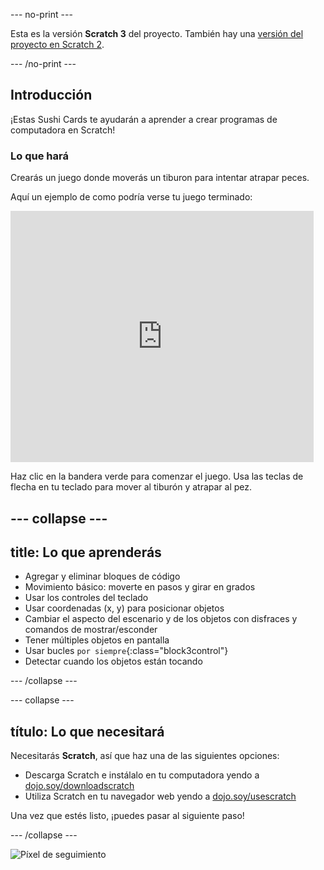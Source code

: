 --- no-print ---

Esta es la versión **Scratch 3** del proyecto. También hay una [versión del proyecto en Scratch 2](https://projects.raspberrypi.org/es-LA/projects/cd-beginner-scratch-sushi-scratch2).

--- /no-print ---

## Introducción

¡Estas Sushi Cards te ayudarán a aprender a crear programas de computadora en Scratch!

### Lo que hará

Crearás un juego donde moverás un tiburon para intentar atrapar peces.

Aquí un ejemplo de como podría verse tu juego terminado:

<div class="scratch-preview">
  <iframe allowtransparency="true" width="485" height="402" src="https://scratch.mit.edu/projects/embed/403017585/?autostart=false" frameborder="0"></iframe>
</div>

Haz clic en la bandera verde para comenzar el juego. Usa las teclas de flecha en tu teclado para mover al tiburón y atrapar al pez.

--- collapse ---
---
title: Lo que aprenderás
---

+ Agregar y eliminar bloques de código
+ Movimiento básico: moverte en pasos y girar en grados
+ Usar los controles del teclado
+ Usar coordenadas (x, y) para posicionar objetos
+ Cambiar el aspecto del escenario y de los objetos con disfraces y comandos de mostrar/esconder
+ Tener múltiples objetos en pantalla
+ Usar bucles `por siempre`{:class="block3control"}
+ Detectar cuando los objetos están tocando

--- /collapse ---

--- collapse ---

## título: Lo que necesitará

Necesitarás **Scratch**, así que haz una de las siguientes opciones:

+ Descarga Scratch e instálalo en tu computadora yendo a [dojo.soy/downloadscratch](http://dojo.soy/downloadscratch)
+ Utiliza Scratch en tu navegador web yendo a [dojo.soy/usescratch](http://dojo.soy/usescratch)

Una vez que estés listo, ¡puedes pasar al siguiente paso!

--- /collapse ---

![Píxel de seguimiento](http://code.org/api/hour/begin_coderdojo_sushi.png)